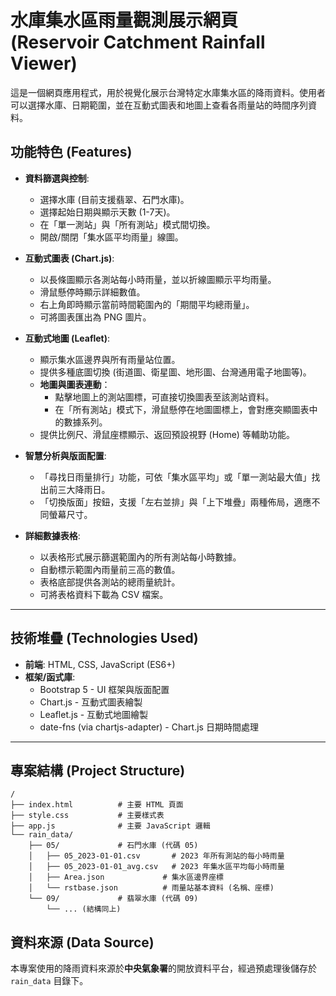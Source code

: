 # 水庫集水區雨量觀測展示網頁 (Reservoir Catchment Rainfall Viewer)

這是一個網頁應用程式，用於視覺化展示台灣特定水庫集水區的降雨資料。使用者可以選擇水庫、日期範圍，並在互動式圖表和地圖上查看各雨量站的時間序列資料。

## 功能特色 (Features)

*   **資料篩選與控制**:
    *   選擇水庫 (目前支援翡翠、石門水庫)。
    *   選擇起始日期與顯示天數 (1-7天)。
    *   在「單一測站」與「所有測站」模式間切換。
    *   開啟/關閉「集水區平均雨量」線圖。

*   **互動式圖表 (Chart.js)**:
    *   以長條圖顯示各測站每小時雨量，並以折線圖顯示平均雨量。
    *   滑鼠懸停時顯示詳細數值。
    *   右上角即時顯示當前時間範圍內的「期間平均總雨量」。
    *   可將圖表匯出為 PNG 圖片。

*   **互動式地圖 (Leaflet)**:
    *   顯示集水區邊界與所有雨量站位置。
    *   提供多種底圖切換 (街道圖、衛星圖、地形圖、台灣通用電子地圖等)。
    *   **地圖與圖表連動**：
        *   點擊地圖上的測站圖標，可直接切換圖表至該測站資料。
        *   在「所有測站」模式下，滑鼠懸停在地圖圖標上，會對應突顯圖表中的數據系列。
    *   提供比例尺、滑鼠座標顯示、返回預設視野 (Home) 等輔助功能。

*   **智慧分析與版面配置**:
    *   「尋找日雨量排行」功能，可依「集水區平均」或「單一測站最大值」找出前三大降雨日。
    *   「切換版面」按鈕，支援「左右並排」與「上下堆疊」兩種佈局，適應不同螢幕尺寸。

*   **詳細數據表格**:
    *   以表格形式展示篩選範圍內的所有測站每小時數據。
    *   自動標示範圍內雨量前三高的數值。
    *   表格底部提供各測站的總雨量統計。
    *   可將表格資料下載為 CSV 檔案。

---

## 技術堆疊 (Technologies Used)

*   **前端**: HTML, CSS, JavaScript (ES6+)
*   **框架/函式庫**:
    *   Bootstrap 5 - UI 框架與版面配置
    *   Chart.js - 互動式圖表繪製
    *   Leaflet.js - 互動式地圖繪製
    *   date-fns (via chartjs-adapter) - Chart.js 日期時間處理

---

## 專案結構 (Project Structure)

```
/
├── index.html          # 主要 HTML 頁面
├── style.css           # 主要樣式表
├── app.js              # 主要 JavaScript 邏輯
└── rain_data/
    ├── 05/             # 石門水庫 (代碼 05)
    │   ├── 05_2023-01-01.csv       # 2023 年所有測站的每小時雨量
    │   ├── 05_2023-01-01_avg.csv   # 2023 年集水區平均每小時雨量
    │   ├── Area.json             # 集水區邊界座標
    │   └── rstbase.json          # 雨量站基本資料 (名稱、座標)
    └── 09/             # 翡翠水庫 (代碼 09)
        └── ... (結構同上)
```

## 資料來源 (Data Source)

本專案使用的降雨資料來源於**中央氣象署**的開放資料平台，經過預處理後儲存於 `rain_data` 目錄下。
